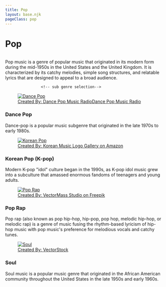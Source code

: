 ```yaml
---
title: Pop
layout: base.njk
pageClass: pop
---
```

<h1 class="center">Pop</h1>
<img src=""> <!-- image depicting the genre-->

<p class="summary">Pop music is a genre of popular music that originated in its modern form during the mid-1950s in the United States and the United Kingdom. It is characterized by its catchy melodies, simple song structures, and relatable lyrics that are designed to appeal to a broad audience.
    <!-- summary of main genre here--> </p>

                    <!-- sub genre selection-->
                    
<div class="genre">
    <a href="/dance-pop" class="sub-link">
 <figure class="fig-img-container">
            <img class="genre-img" src="/images/dancepop.png" alt="Dance Pop">
            <figcaption class="img-caption">Created By:<a href="https://www.amazon.com/Anteos-Dance-Pop-Music-Radio/dp/B00HN9JVYW"> Dance Pop Music RadioDance Pop Music Radio</a>
            </figcaption>
        </figure>
<div class="desc">
<h3>Dance Pop<!--sub genre name--></h3>
<p> Dance-pop is a popular music subgenre that originated in the late 1970s to early 1980s. 
<!-- short description of sub genre--></p>
</div>
</a>
</div>

<div class="genre">
    <a href="/korean-pop" class="sub-link">
<a href="/korean-hiphop" class="sub-link">
        <figure class="fig-img-container">
            <img class="genre-img" src="/images/koreanpop.jpg" alt="Korean Pop">
            <figcaption class="img-caption">Created By:<a href="https://fpictures.homes/korean-music-logo"> Korean Music Logo Gallery on Amazon</a>
            </figcaption>
        </figure>
<div class="desc">
<h3>Korean Pop (K-pop)<!--sub genre name--></h3>
<p> Modern K-pop "idol" culture began in the 1990s, as K-pop idol music grew into a subculture that amassed enormous fandoms of teenagers and young adults. 
<!-- short description of sub genre--></p>
</div>
</a>
</div>

<div class="genre">
    <a href="/pop-rap" class="sub-link">
<figure class="fig-img-container">
            <img class="genre-img" src="/images/poprap.png" alt="Pop Rap">
            <figcaption class="img-caption">Created By:<a href="https://www.freepik.com/premium-vector/hip-hop-music-vector-logo-label-with-wicked-skull-two-microphones-crossed-like-crossbones-rap-rhymes-night-club-party-festival-concert-emblem-t-shirt-print_29465941.htm"> VectorMass Studio on Freepik</a>
            </figcaption>
        </figure><!-- image of popular album or artist from said sub-genre-->
<div class="desc">
<h3>Pop Rap<!--sub genre name--></h3>
<p>Pop rap (also known as pop hip-hop, hip-pop, pop hop, melodic hip-hop, or melodic rap) is a genre of music fusing the rhythm-based lyricism of hip-hop music with pop music's preference for melodious vocals and catchy tunes. 
<!-- short description of sub genre--></p>

</div>
</a>
</div>

<div class="genre">
    <a href="/soul" class="sub-link">
<figure class="fig-img-container">
            <img class="genre-img" src="/images/soul.jpg" alt="Soul">
            <figcaption class="img-caption">Created By:<a href="https://www.vectorstock.com/royalty-free-vector/soul-music-vector-26317326"> VectorStock</a>
            </figcaption>
        </figure>
<div class="desc">
<h3>Soul<!--sub genre name--></h3>
<p>Soul music is a popular music genre that originated in the African American community throughout the United States in the late 1950s and early 1960s.
<!-- short description of sub genre--></p>
</div>
</a>
</div>





